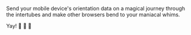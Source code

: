 Send your mobile device's orientation data on a magical journey through the intertubes and make other browsers bend to your maniacal whims.

Yay! :fu: :poop: :fu:
